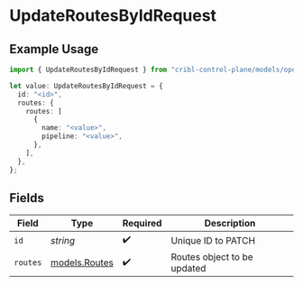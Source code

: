# UpdateRoutesByIdRequest

## Example Usage

```typescript
import { UpdateRoutesByIdRequest } from "cribl-control-plane/models/operations";

let value: UpdateRoutesByIdRequest = {
  id: "<id>",
  routes: {
    routes: [
      {
        name: "<value>",
        pipeline: "<value>",
      },
    ],
  },
};
```

## Fields

| Field                                   | Type                                    | Required                                | Description                             |
| --------------------------------------- | --------------------------------------- | --------------------------------------- | --------------------------------------- |
| `id`                                    | *string*                                | :heavy_check_mark:                      | Unique ID to PATCH                      |
| `routes`                                | [models.Routes](../../models/routes.md) | :heavy_check_mark:                      | Routes object to be updated             |